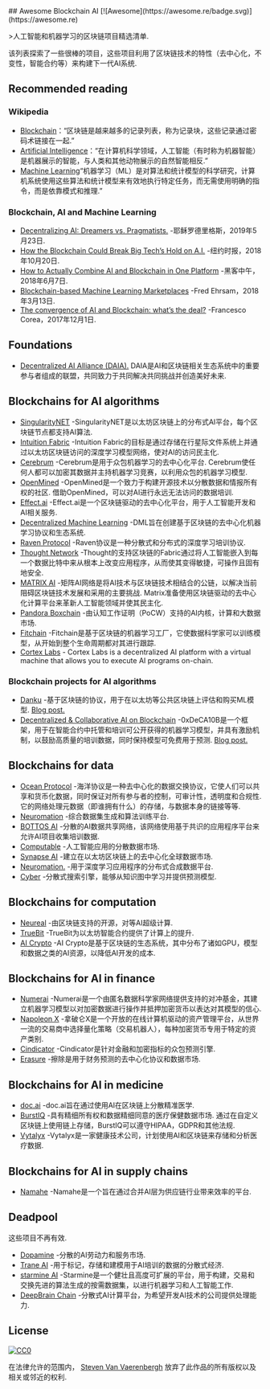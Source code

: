 <div class="github-widget" data-repo="steven2358/awesome-blockchain-ai"></div>
<script async src="https://pagead2.googlesyndication.com/pagead/js/adsbygoogle.js"></script><ins class="adsbygoogle" style="display:block" data-ad-client="ca-pub-6890694312814945" data-ad-slot="5473692530" data-ad-format="auto"  data-full-width-responsive="true"></ins><script>(adsbygoogle = window.adsbygoogle || []).push({});</script>
## Awesome Blockchain AI  [![Awesome](https://awesome.re/badge.svg)](https://awesome.re)

&gt;人工智能和机器学习的区块链项目精选清单.

该列表探索了一些很棒的项目，这些项目利用了区块链技术的特性（去中心化，不变性，智能合约等）来构建下一代AI系统.



## Recommended reading

### Wikipedia

- [Blockchain](https://en.wikipedia.org/wiki/Blockchain)：“区块链是越来越多的记录列表，称为记录块，这些记录通过密码术链接在一起.”
- [Artificial Intelligence](https://en.wikipedia.org/wiki/Artificial_intelligence)：“在计算机科学领域，人工智能（有时称为机器智能）是机器展示的智能，与人类和其他动物展示的自然智能相反.”
- [Machine Learning](https://en.wikipedia.org/wiki/Machine_learning)“机器学习（ML）是对算法和统计模型的科学研究，计算机系统使用这些算法和统计模型来有效地执行特定任务，而无需使用明确的指令，而是依靠模式和推理.”

### Blockchain, AI and Machine Learning

- [Decentralizing AI: Dreamers vs. Pragmatists.](https://towardsdatascience.com/decentralizing-ai-dreamers-vs-pragmatists-230c48d1b350) -耶稣罗德里格斯，2019年5月23日.
- [How the Blockchain Could Break Big Tech’s Hold on A.I.](https://www.nytimes.com/2018/10/20/technology/how-the-blockchain-could-break-big-techs-hold-on-ai.html) -纽约时报，2018年10月20日.
- [How to Actually Combine AI and Blockchain in One Platform](https://hackernoon.com/how-to-actually-combine-ai-and-blockchain-in-one-platform-ef937e919ec2) -黑客中午，2018年6月7日.
- [Blockchain-based Machine Learning Marketplaces](https://medium.com/@FEhrsam/blockchain-based-machine-learning-marketplaces-cb2d4dae2c17) -Fred Ehrsam，2018年3月13日.
- [The convergence of AI and Blockchain: what’s the deal?](https://medium.com/@Francesco_AI/the-convergence-of-ai-and-blockchain-whats-the-deal-60c618e3accc) -Francesco Corea，2017年12月1日.

## Foundations

- [Decentralized AI Alliance (DAIA).](https://daia.foundation/) DAIA是AI和区块链相关生态系统中的重要参与者组成的联盟，共同致力于共同解决共同挑战并创造美好未来.

## Blockchains for AI algorithms

- [SingularityNET](https://singularitynet.io/) -SingularityNET是以太坊区块链上的分布式AI平台，每个区块链节点都支持AI算法.
- [Intuition Fabric](https://intuitionfabric.com) -Intuition Fabric的目标是通过存储在行星际文件系统上并通过以太坊区块链访问的深度学习模型网络，使对AI的访问民主化.
- [Cerebrum](https://cerebrum.world/)  -Cerebrum是用于众包机器学习的去中心化平台.  Cerebrum使任何人都可以加密其数据并主持机器学习竞赛，以利用众包的机器学习模型. 
- [OpenMined](https://openmined.org/)  -OpenMined是一个致力于构建开源技术以分散数据和情报所有权的社区.  借助OpenMined，可以对AI进行永远无法访问的数据培训.
- [Effect.ai](https://effect.ai) -Effect.ai是一个区块链驱动的去中心化平台，用于人工智能开发和AI相关服务.
- [Decentralized Machine Learning](https://decentralizedml.com/) -DML旨在创建基于区块链的去中心化机器学习协议和生态系统.
- [Raven Protocol](https://www.ravenprotocol.com/) -Raven协议是一种分散式和分布式的深度学习培训协议.
- [Thought Network](https://thought.live/) -Thought的支持区块链的Fabric通过将人工智能嵌入到每一个数据比特中来从根本上改变应用程序，从而使其变得敏捷，可操作且固有地安全.
- [MATRIX AI](https://www.matrix.io/)  -矩阵AI网络是将AI技术与区块链技术相结合的公链，以解决当前阻碍区块链技术发展和采用的主要挑战.  Matrix准备使用区块链驱动的去中心化计算平台来革新人工智能领域并使其民主化.
- [Pandora Boxchain](https://pandoraboxchain.ai/) -由认知工作证明（PoCW）支持的AI内核，计算和大数据市场.
- [Fitchain](https://fitchain.io/) -Fitchain是基于区块链的机器学习工厂，它使数据科学家可以训练模型，从开始到整个生命周期都对其进行跟踪.
- [Cortex Labs](https://www.cortexlabs.ai/) - Cortex Labs is a decentralized AI platform with a virtual machine that allows you to execute AI programs on-chain.

### Blockchain projects for AI algorithms
- [Danku](https://github.com/algorithmiaio/danku) -基于区块链的协议，用于在以太坊等公共区块链上评估和购买ML模型. [Blog post.](https://algorithmia.com/research/ml-models-on-blockchain)
- [Decentralized & Collaborative AI on Blockchain](https://github.com/microsoft/0xDeCA10B) -0xDeCA10B是一个框架，用于在智能合约中托管和培训可公开获得的机器学习模型，并具有激励机制，以鼓励高质量的培训数据，同时保持模型可免费用于预测. [Blog post.](https://www.microsoft.com/en-us/research/blog/leveraging-blockchain-to-make-machine-learning-models-more-accessible/)

## Blockchains for data

- [Ocean Protocol](https://oceanprotocol.com/)  -海洋协议是一种去中心化的数据交换协议，它使人们可以共享和货币化数据，同时保证对所有参与者的控制，可审计性，透明度和合规性.  它的网络处理元数据（即谁拥有什么）的存储，与数据本身的链接等等.
- [Neuromation](https://neuromation.io/) -综合数据集生成和算法训练平台.
- [BOTTOS AI](https://bottos.org/) -分散的AI数据共享网络，该网络使用基于共识的应用程序平台来允许AI项目收集培训数据.
- [Computable](https://www.computable.io/) -人工智能应用的分散数据市场.
- [Synapse AI](https://blog.synapse.ai/) -建立在以太坊区块链上的去中心化全球数据市场.
- [Neuromation.](https://neuromation.io/) -用于深度学习应用程序的分布式合成数据平台.
- [Cyber](http://cyber.page/) -分散式搜索引擎，能够从知识图中学习并提供预测模型.

## Blockchains for computation

- [Neureal](https://neureal.net/) -由区块链支持的开源，对等AI超级计算.
- [TrueBit](https://truebit.io/) -TrueBit为以太坊智能合约提供了计算上的提升.
- [AI Crypto](https://aicrypto.ai/) -AI Crypto是基于区块链的生态系统，其中分布了诸如GPU，模型和数据之类的AI资源，以降低AI开发的成本.

## Blockchains for AI in finance

- [Numerai](https://numer.ai/) -Numerai是一个由匿名数据科学家网络提供支持的对​​冲基金，其建立机器学习模型以对加密数据进行操作并抵押加密货币以表达对其模型的信心.
- [Napoleon X](https://www.napoleonx.ai/) -拿破仑X是一个开放的在线计算机驱动的资产管理平台，从世界一流的交易商中选择量化策略（交易机器人），每种加密货币专用于特定的资产类别.
- [Cindicator](https://cindicator.com/) -Cindicator是针对金融和加密指标的众包预测引擎. 
- [Erasure](https://erasure.xxx/) -擦除是用于财务预测的去中心化协议和数据市场.

## Blockchains for AI in medicine

- [doc.ai](https://doc.ai/about) -doc.ai旨在通过使用AI在区块链上分散精准医学.
- [BurstIQ](https://www.burstiq.com/)  -具有精细所有权和数据精细同意的医疗保健数据市场.  通过在自定义区块链上使用链上存储，BurstIQ可以遵守HIPAA，GDPR和其他法规.
- [Vytalyx](https://vytalyx.io/) -Vytalyx是一家健康技术公司，计划使用AI和区块链来存储和分析医疗数据.

## Blockchains for AI in supply chains

- [Namahe](https://namahe.io/) -Namahe是一个旨在通过合并AI层为供应链行业带来效率的平台.

## Deadpool

这些项目不再有效.

- [Dopamine](https://dopamine.ai/) -分散的AI劳动力和服务市场.
- [Trane AI](http://www.trane.ai/) -用于标记，存储和建模用于AI培训的数据的分散式经济.
- [starmine AI](http://starmine.ai/) -Starmine是一个健壮且高度可扩展的平台，用于构建，交易和交换先进的算法生成的按需数据集，以进行机器学习和人工智能工作.
- [DeepBrain Chain](https://www.deepbrainchain.org/) -分散式AI计算平台，为希望开发AI技术的公司提供处理能力.

## License

[![CC0](http://mirrors.creativecommons.org/presskit/buttons/88x31/svg/cc-zero.svg)](https://creativecommons.org/publicdomain/zero/1.0/)

在法律允许的范围内， [Steven Van Vaerenbergh](https://github.com/steven2358) 放弃了此作品的所有版权以及相关或邻近的权利.
